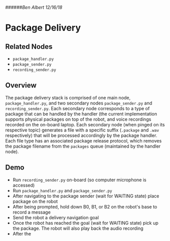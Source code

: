 ######_Ben Albert 12/16/18_
# Package Delivery
## Related Nodes
* `package_handler.py`
* `package_sender.py`
* `recording_sender.py`

## Overview
The package delivery stack is comprised of one main node, `package_handler.py`, and two secondary nodes `package_sender.py` and `recording_sender.py`.  Each secondary node corresponds to a type of package that can be handled by the handler (the current implementation supports physical packages on top of the robot, and voice recordings recorded on the on-board laptop.  Each secondary node (when pinged on its respective topic) generates a file with a specific suffix (`.package` and `.wav` respectively) that will be processed accordingly by the package handler.  Each file type has an associated package release protocol, which removes the package filename from the `packages` queue (maintained by the handler node).

## Demo
* Run `recording_sender.py` on-board (so computer microphone is accessed)
* Run `package_handler.py` and `package_sender.py`
* After navigating to the package sender (wait for WAITING state) place package on the robot
* After being prompted, hold down B0, B1, or B2 on the robot's base to record a message
* Send the robot a delivery navigation goal
* Once the robot has reached the goal (wait for WAITING state) pick up the package.  The robot will also play back the audio recording
* After the 